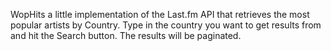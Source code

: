 WopHits a little implementation of the Last.fm API that retrieves the most popular artists by Country.
Type in the country you want to get results from and hit the Search button. The results will be paginated.
